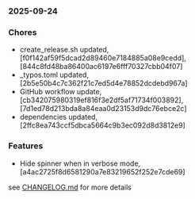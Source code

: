 ### 2025-09-24

### Chores
+ create_release.sh updated, [f0f142af59f5dcad2d89460e7184885a08e9cedd], [844c8fd48ba86400ac6197e6fff70327cbb04f07]
+ _typos.toml updated, [2b5e50b4c7c362f21c7ed5d4e78852dcdebd967a]
+ GitHub workflow update, [cb342075980319ef816f3e2df5af71734f003892], [7d1ed78d213bda8a84eaa0d23153d9dc76ebce2c]
+ dependencies updated, [2ffc8ea743ccf5dbca5664c9b3ec092d8d3812e9]

### Features
+ Hide spinner when in verbose mode, [a4ac2725f8d6581290a7e83219652f252e7cde69]


see <a href='https://github.com/mrjackwills/havn/blob/main/CHANGELOG.md'>CHANGELOG.md</a> for more details
